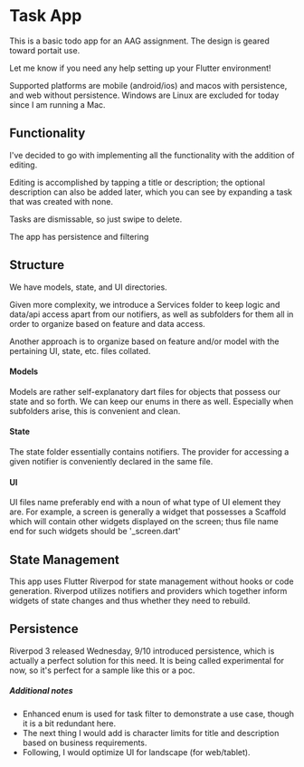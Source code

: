 # Task App
This is a basic todo app for an AAG assignment.
The design is geared toward portait use.

Let me know if you need any help setting up your Flutter environment!

Supported platforms are mobile (android/ios) and macos with persistence, and web without persistence.  Windows are Linux are excluded for today since I am running a Mac.

## Functionality
I've decided to go with implementing all the functionality with the addition of editing. 

Editing is accomplished by tapping a title or description; the optional description can also be added later, which you can see by expanding a task that was created with none.

Tasks are dismissable, so just swipe to delete.

The app has persistence and filtering

## Structure
We have models, state, and UI directories.

Given more complexity, we introduce a Services folder to keep logic and data/api access apart from our notifiers, as well as subfolders for them all in order to organize based on feature and data access.

Another approach is to organize based on feature and/or model with the pertaining UI, state, etc. files collated.

#### Models
Models are rather self-explanatory dart files for objects that possess our state and so forth. We can keep our enums in there as well. Especially when subfolders arise, this is convenient and clean.

#### State
The state folder essentially contains notifiers.
The provider for accessing a given notifier is conveniently declared in the same file.

#### UI
UI files name preferably end with a noun of what type of UI element they are.  For example, a screen is generally a widget that possesses a Scaffold which will contain other widgets displayed on the screen; thus file name end for such widgets should be '_screen.dart'

## State Management
This app uses Flutter Riverpod for state management without hooks or code generation.
Riverpod utilizes notifiers and providers which together inform widgets of state changes and thus whether they need to rebuild.

## Persistence
 Riverpod 3 released Wednesday, 9/10 introduced persistence, which is actually a perfect solution for this need. It is being called experimental for now, so it's perfect for a sample like this or a poc.


##### Additional notes

- Enhanced enum is used for task filter to demonstrate a use case, though it is a bit redundant here.
- The next thing I would add is character limits for title and description based on business requirements.
- Following, I would optimize UI for landscape (for web/tablet).